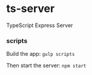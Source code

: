# ts-server
TypeScript Express Server

### scripts
Build the app: 
`gulp scripts`

Then start the server:
`npm start`
